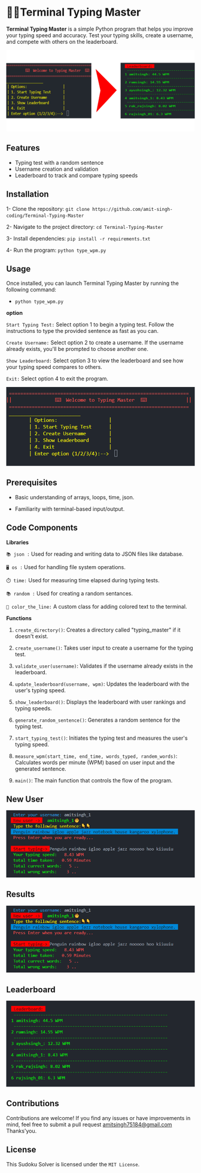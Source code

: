 
# 👩‍💻Terminal Typing Master

**Terminal Typing Master** is a simple Python program that helps you improve your typing speed and accuracy. Test your typing skills, create a username, and compete with others on the leaderboard.


![Typing img Screenshot](https://github.com/amit-singh-coding/Terminal-Typing-Master/blob/main/typing_master_img.jpg)



## Features

- Typing test with a random sentence
- Username creation and validation
- Leaderboard to track and compare typing speeds








## Installation

1- Clone the repository: `git clone https://github.com/amit-singh-coding/Terminal-Typing-Master`

2- Navigate to the project directory: `cd Terminal-Typing-Master`

3- Install dependencies: `pip install -r requirements.txt`

4- Run the program: `python type_wpm.py` 



## Usage

Once installed, you can launch Terminal Typing Master by running the following command:

+ `python type_wpm.py` 

**option**

`Start Typing Test:` Select option 1 to begin a typing test. Follow the instructions to type the provided sentence as fast as you can.

`Create Username:` Select option 2 to create a username. If the username already exists, you'll be prompted to choose another one.

`Show Leaderboard:` Select option 3 to view the leaderboard and see how your typing speed compares to others.

`Exit:` Select option 4 to exit the program.

![options img Screenshot](https://github.com/amit-singh-coding/all_images_of_github/blob/main/typing_ing/welcome.PNG)




## Prerequisites

- Basic understanding of arrays, loops, time, json.

- Familiarity with terminal-based input/output.


## Code Components

**Libraries**


`📚 json :` Used for reading and writing data to JSON files like database.

`🖥️ os :` Used for handling file system operations.

`⏱️ time:` Used for measuring time elapsed during typing tests.

`📚 random :` Used for creating a random sentances.

`🌈 color_the_line:` A custom class for adding colored text to the terminal.

**Functions**

1. `create_directory()`: Creates a directory called "typing_master" if it doesn't exist.

2. `create_username()`: Takes user input to create a username for the typing test.

3. `validate_user(username)`: Validates if the username already exists in the leaderboard.

4. `update_leaderboard(username, wpm)`: Updates the leaderboard with the user's typing speed.

5. `show_leaderboard()`: Displays the leaderboard with user rankings and typing speeds.

6. `generate_random_sentence()`: Generates a random sentence for the typing test.

7. `start_typing_test()`: Initiates the typing test and measures the user's typing speed.

8. `measure_wpm(start_time, end_time, words_typed, randem_words)`: Calculates words per minute (WPM) based on user input and the generated sentence.

9. `main()`: The main function that controls the flow of the program.

## New User

![Typing Starting img Screenshot](https://github.com/amit-singh-coding/all_images_of_github/blob/main/typing_ing/new_user.PNG)


## Results

![Typing Results img Screenshot](https://github.com/amit-singh-coding/all_images_of_github/blob/main/typing_ing/new_user.PNG)


## Leaderboard

![Typing Leaderboard img Screenshot](https://github.com/amit-singh-coding/all_images_of_github/blob/main/typing_ing/leaderboard.PNG)


## Contributions
Contributions are welcome! If you find any issues or have improvements in mind, feel free to submit a pull request amitsingh75184@gmail.com Thanks'you.

## License
This Sudoku Solver is licensed under the `MIT License`.


